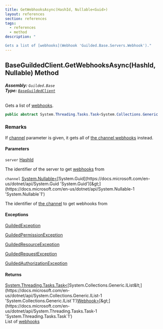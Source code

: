 ```yaml
---
title: GetWebhooksAsync(HashId, Nullable<Guid>)
layout: references
section: references
tags:
  - references
  - method
description: "

Gets a list of [webhooks](Webhook 'Guilded.Base.Servers.Webhook')."
---
```


## BaseGuildedClient.GetWebhooksAsync(HashId, Nullable<Guid>) Method
###### **Assembly:** `Guilded.Base`<br/>**Type:** [`BaseGuildedClient`](BaseGuildedClient 'Guilded.Base.BaseGuildedClient')

Gets a list of [webhooks](Webhook 'Guilded.Base.Servers.Webhook').

```csharp
public abstract System.Threading.Tasks.Task<System.Collections.Generic.IList<Guilded.Base.Servers.Webhook>> GetWebhooksAsync(Guilded.Base.HashId server, System.Nullable<Guid> channel=null);
```

### Remarks
  
If [channel](BaseGuildedClient.GetWebhooksAsync(HashId,Nullable_Guid_)#Guilded.Base.BaseGuildedClient.GetWebhooksAsync(Guilded.Base.HashId,System.Nullable_Guid_).channel 'Guilded.Base.BaseGuildedClient.GetWebhooksAsync(Guilded.Base.HashId, System.Nullable<Guid>).channel') parameter is given, it gets all of [the channel webhooks](Webhook 'Guilded.Base.Servers.Webhook') instead.
#### Parameters

<a name='Guilded.Base.BaseGuildedClient.GetWebhooksAsync(Guilded.Base.HashId,System.Nullable_Guid_).server'></a>

`server` [HashId](HashId 'Guilded.Base.HashId')

The identifier of the server to get [webhooks](Webhook 'Guilded.Base.Servers.Webhook') from

<a name='Guilded.Base.BaseGuildedClient.GetWebhooksAsync(Guilded.Base.HashId,System.Nullable_Guid_).channel'></a>

`channel` [System.Nullable&lt;](https://docs.microsoft.com/en-us/dotnet/api/System.Nullable-1 'System.Nullable`1')[System.Guid](https://docs.microsoft.com/en-us/dotnet/api/System.Guid 'System.Guid')[&gt;](https://docs.microsoft.com/en-us/dotnet/api/System.Nullable-1 'System.Nullable`1')

The identifier of [the channel](ServerChannel 'Guilded.Base.Servers.ServerChannel') to get webhooks from

#### Exceptions

[GuildedException](GuildedException 'Guilded.Base.GuildedException')

[GuildedPermissionException](GuildedPermissionException 'Guilded.Base.GuildedPermissionException')

[GuildedResourceException](GuildedResourceException 'Guilded.Base.GuildedResourceException')

[GuildedRequestException](GuildedRequestException 'Guilded.Base.GuildedRequestException')

[GuildedAuthorizationException](GuildedAuthorizationException 'Guilded.Base.GuildedAuthorizationException')

#### Returns
[System.Threading.Tasks.Task&lt;](https://docs.microsoft.com/en-us/dotnet/api/System.Threading.Tasks.Task-1 'System.Threading.Tasks.Task`1')[System.Collections.Generic.IList&lt;](https://docs.microsoft.com/en-us/dotnet/api/System.Collections.Generic.IList-1 'System.Collections.Generic.IList`1')[Webhook](Webhook 'Guilded.Base.Servers.Webhook')[&gt;](https://docs.microsoft.com/en-us/dotnet/api/System.Collections.Generic.IList-1 'System.Collections.Generic.IList`1')[&gt;](https://docs.microsoft.com/en-us/dotnet/api/System.Threading.Tasks.Task-1 'System.Threading.Tasks.Task`1')  
List of [webhooks](Webhook 'Guilded.Base.Servers.Webhook')